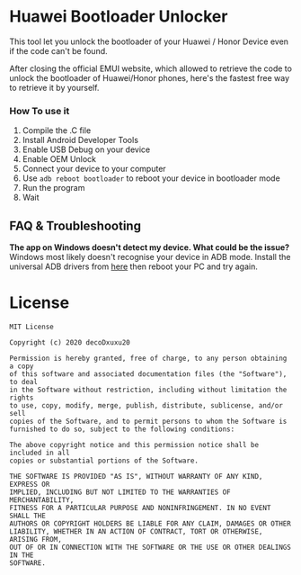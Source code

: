 # Huawei Bootloader Unlocker
This tool let you unlock the bootloader of your Huawei / Honor Device even if the code can't be found.

After closing the official EMUI website, which allowed to retrieve the code to unlock the bootloader of Huawei/Honor phones, here's the fastest free way to retrieve it by yourself.

### How To use it
1. Compile the .C file
2. Install Android Developer Tools
3. Enable USB Debug on your device
4. Enable OEM Unlock
3. Connect your device to your computer
4. Use ```adb reboot bootloader``` to reboot your device in bootloader mode
5. Run the program
6. Wait

## FAQ & Troubleshooting
**The app on Windows doesn't detect my device. What could be the issue?**
Windows most likely doesn't recognise your device in ADB mode. 
Install the universal ADB drivers from [here](http://dl.adbdriver.com/upload/adbdriver.zip) then
reboot your PC and try again.

# License
```
MIT License

Copyright (c) 2020 decoDxuxu20

Permission is hereby granted, free of charge, to any person obtaining a copy
of this software and associated documentation files (the "Software"), to deal
in the Software without restriction, including without limitation the rights
to use, copy, modify, merge, publish, distribute, sublicense, and/or sell
copies of the Software, and to permit persons to whom the Software is
furnished to do so, subject to the following conditions:

The above copyright notice and this permission notice shall be included in all
copies or substantial portions of the Software.

THE SOFTWARE IS PROVIDED "AS IS", WITHOUT WARRANTY OF ANY KIND, EXPRESS OR
IMPLIED, INCLUDING BUT NOT LIMITED TO THE WARRANTIES OF MERCHANTABILITY,
FITNESS FOR A PARTICULAR PURPOSE AND NONINFRINGEMENT. IN NO EVENT SHALL THE
AUTHORS OR COPYRIGHT HOLDERS BE LIABLE FOR ANY CLAIM, DAMAGES OR OTHER
LIABILITY, WHETHER IN AN ACTION OF CONTRACT, TORT OR OTHERWISE, ARISING FROM,
OUT OF OR IN CONNECTION WITH THE SOFTWARE OR THE USE OR OTHER DEALINGS IN THE
SOFTWARE.
```
